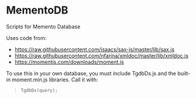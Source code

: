 # MementoDB
Scripts for Memento Database

Uses code from:

* https://raw.githubusercontent.com/isaacs/sax-js/master/lib/sax.js
* https://raw.githubusercontent.com/nfarina/xmldoc/master/lib/xmldoc.js
* https://momentjs.com/downloads/moment.js


To use this in your own database, you must include TgdbDs.js and the built-in
moment.min.js libraries.  Call it with:

>`TgdbDs(query);`
